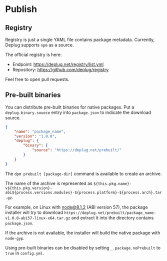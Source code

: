 # Publish

## Registry

Registry is just a single YAML file contains package metadata.
Currently, Deplug supports `npm` as a source.

The official registry is here:

- Endpoint: https://deplug.net/registry/list.yml
- Repository: https://github.com/deplug/registry

Feel free to open pull requests.

## Pre-built binaries

You can distribute pre-built binaries for native packages.
Put a `deplug.binary.souece` entry into `package.json` to indicate the download source.

```json
{
    "name": "package_name",
    "version": "1.0.0",
    "deplug": {
        "binary": {
            "source": "https://deplug.net/prebuilt/"
        }
    }
}
```

The `dpm prebuilt [package-dir]` command is available to create an archive.

The name of the archive is represented as
`${this.pkg.name}-v${this.pkg.version}-abi${process.versions.modules}-${process.platform}-${process.arch}.tar.gz`.

For example, on Linux with node@8.1.2 (ABI version 57), the package installer will try to download
`https://deplug.net/prebuilt/package_name-v1.0.0-abi57-linux-x64.tar.gz` and extract it into the directory contains `package.json`.

If the archive is not available, the installer will build the native package with `node-gyp`.

Using pre-built binaries can be disabled by setting `_.package.noPrebuilt` to `true` in `config.yml`.
